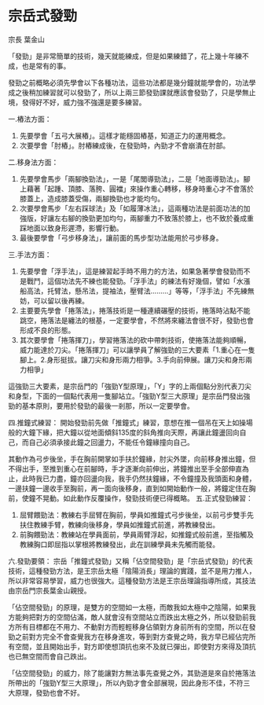 # 宗岳式發勁

宗長
葉金山

「發勁」是非常簡單的技術，幾天就能練成，但是如果練錯了，花上幾十年練不成，也是常有的事。

發勁之前概略必須先學會以下各種功法，這些功法都是幾分鐘就能學會的，功法學成之後稍加練習就可以發勁了，所以上兩三節發勁課就應該會發勁了，只是學無止境，發得好不好，威力強不強還是要多練習。

一.樁法方面：
1. 先要學會「五弓大展樁」。這樣才能穩固樁基，知道正力的運用概念。
2. 次要學會「肘樁」。肘樁練成後，在發勁時，內勁才不會崩潰在肘部。

二.移身法方面：
1. 先要學會馬步「兩腳換勁法」，一是「尾閭導勁法」，二是「地面導勁法」。腳上藉著「起踵、頂膝、落胯、圓襠」來操作重心轉移，移身時重心才不會落於膝蓋上，造成膝蓋受傷，兩腳換勁也才能均勻。
2. 次要學會馬步「左右踩球法」及「如履薄冰法」，這兩種功法是前面功法的加強版，好讓左右腳的換勁更加均勻，兩腳重力不致落於膝上，也不致於養成重踩地面以致身形遲滯，影響行動。
3. 最後要學會「弓步移身法」，讓前面的馬步型功法能用於弓步移身。

三.手法方面：
1. 先要學會「浮手法」，這是練習起手時不用力的方法，如果急著學會發勁而不是戰鬥，這個功法先不練也能發勁。「浮手法」的練法有好幾個，譬如「水漲船高法，托臂法，懸吊法，提袖法，壓臂法.........」等等，「浮手法」不先練無妨，可以留以後再練。
2. 主要要先學會「捲落法」，捲落技術是一種連續碾壓的技術，捲落時沾點不能跳空，捲落法是纏法的根基，一定要學會，不然將來纏法會很不好，發勁也會形成不良的形態。
3. 其次要學會「捲落揮刀」，學習捲落法的砍中帶刺技術，使捲落法能夠順暢，威力能達於刀尖。「捲落揮刀」可以讓學員了解強勁的三大要素「1.重心在一隻腳上。2.身形挺拔。讓刀尖和身形兩力相爭。3.手向前伸展。讓刀尖和身形兩力相爭」

這強勁三大要素，是宗岳門的「強勁Y型原理」，「Y」字的上兩個點分別代表刀尖和身型，下面的一個點代表用一隻腳站立。「強勁Y型三大原理」是宗岳門發出強勁的基本原則，要用於發勁的最後一剎那，所以一定要學會。

四.推鐘式練習：
開始發勁前先做「推鐘式」練習，意想在推一個吊在天上如操場般的大鐘下緣，把大鐘以從地面傾斜135度的斜角推向天際，再讓此鐘盪回向自己，而自己必須承接此鐘之回盪力，不能任令鐘緣撞向自己。

其動作為弓步後坐，手在胸前開掌如手扶於鐘緣，肘尖外墜，向前移身推出鐘，但不得出手，至推到重心在前腳時，手才逐漸向前伸出，將鐘推出至手全部伸直為止，此時我已力盡，鐘亦回盪向我，我手仍然扶鐘緣，不令鐘撞及我頭面和身體，一邊扶鐘一邊收手至胸前，再一面向後移身，直到如開始動作一般，將鐘定住在胸前，使鐘不晃動。如此動作反覆操作，發勁技術便已得概略。
五.正式發勁練習：
1. 屈臂餵勁法：教練右手屈臂在胸前，學員如推鐘式弓步後坐，以前弓步雙手先扶住教練手臂，教練向後移身，學員如推鐘式前進，將教練發出。
2. 前胸餵勁法：教練站在學員面前，學員兩臂浮起，如推鐘式般前進，至指觸及教練胸口即屈指以掌根將教練發出，此在訓練學員未先觸而能發。

六.發勁要領：
宗岳「推鐘式發勁」又稱「佔空間發勁」是「宗岳式發勁」的代表技術，這種發勁方法，是王宗岳太極「陰陽消長」理論的實踐，並不是用力推人，所以非常容易學習，威力也很強大。這種發勁方法是王宗岳理論指導所成，其技法由宗岳門宗長葉金山親授。

「佔空間發勁」的原理，是雙方的空間如一太極，而敵我如太極中之陰陽，如果我方能夠把對方的空間佔滿，敵人就會沒有空間站立而跌出太極之外，所以發勁前我方所有目標都在不用力、不動對方而輕輕移身佔領對方身前所有的空間，所以在發勁之前對方完全不會查覺我方在移身進攻，等到對方查覺之時，我方早已經佔完所有空間，並且開始出手，對方即使想頂抗也來不及就已彈出，即使對方來得及頂抗也已無空間而會自己跌出。

「佔空間發勁」的威力，除了能讓對方無法事先查覺之外，其勁道是來自於捲落法所帶出的「強勁Y型三大原理」，所以內勁才會全部展現，因此身形不佳，不符三大原理，發勁也會不好。